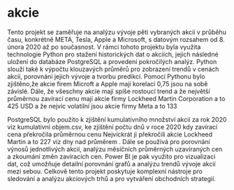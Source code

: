 # akcie
Tento projekt se zaměřuje na analýzu vývoje pěti vybraných akcií v průběhu času, konkrétně META, Tesla, Apple a Microsoft, s datovým rozsahem od 8. února 2020 až po současnost. V rámci tohoto projektu byla využita technologie Python pro stažení historických dat o akciích, jejich následné uložení do databáze PostgreSQL a provedení pokročilých analýz. Python slouží také k výpočtu klouzavých průměrů pro zobrazení trendů v cenách akcií, porovnání jejich vývoje a tvorbu predikcí. Pomocí Pythonu bylo zjištěno,že akcie firem Microft a Apple mají korelaci 0,75 jsou na sobě závislé. Dále, že všeschny akcie mají spíše rostoucí trend a že největší průměrnou zavírací cenu mají akcie firmy Lockheed Martin Corporation a to 425 USD a že nejvíc volatilní jsou akcie firmy Meta a to 133

PostgreSQL bylo  použito  k zjištění kumulativního množství akcií za rok 2020 viz kumulativní objem.csv, ke zjištění počtu dnů v roce 2020 kdy zavírací cena překročila průměrnou cenu Nejvíckrát ji překročili akcie Lockheed Martin a to 227 viz dny nad průměrem . Dále se používá pro porovnání výnosů jednotlivých akcií, analýzu měsíčních průměrných uzavíraných cen a zkoumání změn zavíracích cen. Power BI je pak využito pro vizualizaci dat, což umožňuje detailní porovnání grafů a analýzu trendů vývoje akcií mezi sebou. Celkově tento projekt poskytuje komplexní nástroje pro sledování a analýzu akciových trhů a pro vytváření obchodních strategií.
